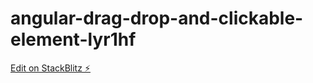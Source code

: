 # angular-drag-drop-and-clickable-element-lyr1hf

[Edit on StackBlitz ⚡️](https://stackblitz.com/edit/angular-drag-drop-and-clickable-element-lyr1hf)